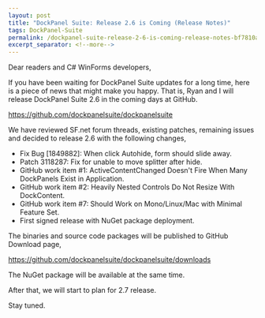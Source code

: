 ```yaml
---
layout: post
title: "DockPanel Suite: Release 2.6 is Coming (Release Notes)"
tags: DockPanel-Suite
permalink: /dockpanel-suite-release-2-6-is-coming-release-notes-bf7810a6b66b
excerpt_separator: <!--more-->
---
```

Dear readers and C# WinForms developers,

If you have been waiting for DockPanel Suite updates for a long time, here is a piece of news that might make you happy. That is, Ryan and I will release DockPanel Suite 2.6 in the coming days at GitHub.

https://github.com/dockpanelsuite/dockpanelsuite
<!--more-->

We have reviewed SF.net forum threads, existing patches, remaining issues and decided to release 2.6 with the following changes,

* Fix Bug [1849882]: When click Autohide, form should slide away.
* Patch 3118287: Fix for unable to move splitter after hide.
* GitHub work item #1: ActiveContentChanged Doesn't Fire When Many DockPanels Exist in Application.
* GitHub work item #2: Heavily Nested Controls Do Not Resize With DockContent.
* GitHub work item #7: Should Work on Mono/Linux/Mac with Minimal Feature Set.
* First signed release with NuGet package deployment.

The binaries and source code packages will be published to GitHub Download page,

https://github.com/dockpanelsuite/dockpanelsuite/downloads

The NuGet package will be available at the same time.

After that, we will start to plan for 2.7 release.

Stay tuned.
